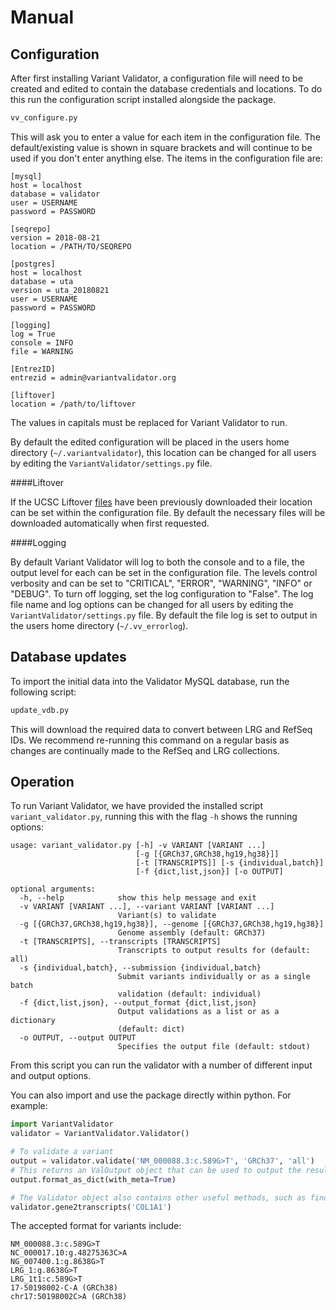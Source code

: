 # Manual

## Configuration

After first installing Variant Validator, a configuration file will need to be created and edited to contain the database credentials and locations. To do this run the configuration script installed alongside the package.

```bash
vv_configure.py
```

This will ask you to enter a value for each item in the configuration file. 
The default/existing value is shown in square brackets and will continue to be used 
if you don't enter anything else. The items in the configuration file are:

```text
[mysql]
host = localhost
database = validator
user = USERNAME
password = PASSWORD

[seqrepo]
version = 2018-08-21
location = /PATH/TO/SEQREPO

[postgres]
host = localhost
database = uta
version = uta_20180821
user = USERNAME
password = PASSWORD

[logging]
log = True
console = INFO
file = WARNING

[EntrezID]
entrezid = admin@variantvalidator.org

[liftover]
location = /path/to/liftover
```

The values in capitals must be replaced for Variant Validator to run.

By default the edited configuration will be placed in the users home directory (`~/.variantvalidator`), this location can be changed for all users by editing the `VariantValidator/settings.py` file.

####Liftover

If the UCSC Liftover [files](http://hgdownload.soe.ucsc.edu/goldenPath/hg38/liftOver/) have been previously downloaded their location can be set within the configuration file. By default the necessary files will be downloaded automatically when first requested. 

####Logging

By default Variant Validator will log to both the console and to a file, the output level for each can be set in the configuration file.
The levels control verbosity and can be set to "CRITICAL", "ERROR", "WARNING", "INFO" or "DEBUG". To turn off logging, set the log configuration to "False". The log file name and
log options can be changed for all users by editing the `VariantValidator/settings.py` file. By default the file log is 
set to output in the users home directory (`~/.vv_errorlog`).

## Database updates

To import the initial data into the Validator MySQL database, run the following script:

```bash
update_vdb.py
```

This will download the required data to convert between LRG and RefSeq IDs. We recommend re-running this command on a regular basis as changes are continually made to the RefSeq and LRG collections.  

## Operation

To run Variant Validator, we have provided the installed script `variant_validator.py`, running this with the flag `-h` shows the running options:

```text
usage: variant_validator.py [-h] -v VARIANT [VARIANT ...]
                            [-g [{GRCh37,GRCh38,hg19,hg38}]]
                            [-t [TRANSCRIPTS]] [-s {individual,batch}]
                            [-f {dict,list,json}] [-o OUTPUT]

optional arguments:
  -h, --help            show this help message and exit
  -v VARIANT [VARIANT ...], --variant VARIANT [VARIANT ...]
                        Variant(s) to validate
  -g [{GRCh37,GRCh38,hg19,hg38}], --genome [{GRCh37,GRCh38,hg19,hg38}]
                        Genome assembly (default: GRCh37)
  -t [TRANSCRIPTS], --transcripts [TRANSCRIPTS]
                        Transcripts to output results for (default: all)
  -s {individual,batch}, --submission {individual,batch}
                        Submit variants individually or as a single batch
                        validation (default: individual)
  -f {dict,list,json}, --output_format {dict,list,json}
                        Output validations as a list or as a dictionary
                        (default: dict)
  -o OUTPUT, --output OUTPUT
                        Specifies the output file (default: stdout)
```

From this script you can run the validator with a number of different input and output options.

You can also import and use the package directly within python. For example:

```python
import VariantValidator
validator = VariantValidator.Validator()

# To validate a variant
output = validator.validate('NM_000088.3:c.589G>T', 'GRCh37', 'all')
# This returns an ValOutput object that can be used to output the results in a number of different ways
output.format_as_dict(with_meta=True)

# The Validator object also contains other useful methods, such as finding all transcripts from a gene ID/symbol
validator.gene2transcripts('COL1A1')
```

The accepted format for variants include:
```text
NM_000088.3:c.589G>T
NC_000017.10:g.48275363C>A
NG_007400.1:g.8638G>T
LRG_1:g.8638G>T
LRG_1t1:c.589G>T
17-50198002-C-A (GRCh38)
chr17:50198002C>A (GRCh38)
```

